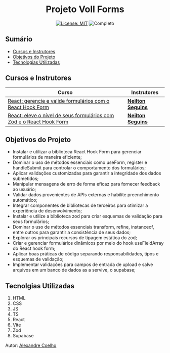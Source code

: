 <h1 align="center"> Projeto Voll Forms </h1>

<div align="center">

<a href="https://github.com/coelhoalexandre/projeto-alura-voll-forms/blob/main/LICENSE" target="_blank"><img src="https://img.shields.io/badge/License-MIT-yellow.svg" alt="License: MIT"></a> <img src="https://img.shields.io/badge/Completo-lightgreen.svg" alt="Completo">

</div>

## Sumário

- [Cursos e Instrutores](#cursos-e-instrutores)
- [Objetivos do Projeto](#objetivos-do-projeto)
- [Tecnologias Utilizadas](#tecnolgias-utilizadas)

## Cursos e Instrutores

|Curso|Instrutores|
|---|---|
|[React: gerencie e valide formulários com o React Hook Form](https://cursos.alura.com.br/course/react-gerencie-valide-formularios-react-hook-form)|[**Neilton Seguins**](https://github.com/NeiltonSeguins)|
|[React: eleve o nível de seus formulários com Zod e o React Hook Form](https://cursos.alura.com.br/course/react-eleve-nivel-formularios-zod-react-hook-form)|[**Neilton Seguins**](https://github.com/NeiltonSeguins)|

## Objetivos do Projeto
- Instalar e utilizar a biblioteca React Hook Form para gerenciar formulários de maneira eficiente;
- Dominar o uso de métodos essenciais como useForm, register e handleSubmit para controlar o comportamento dos formulários;
- Aplicar validações customizadas para garantir a integridade dos dados submetidos;
- Manipular mensagens de erro de forma eficaz para fornecer feedback ao usuário;
- Validar dados provenientes de APIs externas e habilite preenchimento automático;
- Integrar componentes de bibliotecas de terceiros para otimizar a experiência de desenvolvimento;
- Instalar e utilize a biblioteca zod para criar esquemas de validação para seus formulários;
- Dominar o uso de métodos essenciais transform, refine, instanceof, entre outros para garantir a consistência de seus dados;
- Explorar os principais recursos de tipagem estática do zod;
- Criar e gerenciar formulários dinâmicos por meio do hook useFieldArray do React hook form;
- Aplicar boas práticas de código separando responsabilidades, tipos e esquemas de validação;
- Implementar validações para campos de entrada de upload e salve arquivos em um banco de dados as a servive, o supabase;

## Tecnolgias Utilizadas
1. HTML
2. CSS
3. JS
4. TS
5. React
6. Vite
7. Zod
8. Supabase

Autor: [Alexandre Coelho](https://github.com/coelhoalexandre)

